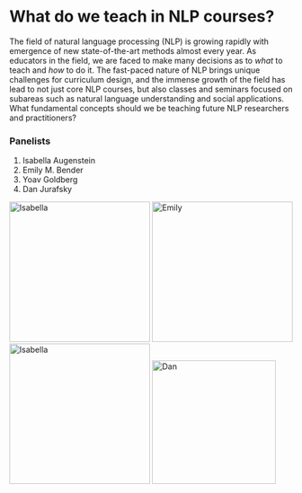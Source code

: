 # What do we teach in NLP courses?

The field of natural language processing (NLP) is growing rapidly with emergence of new state-of-the-art methods almost every year. As educators in the field, we are faced to make many decisions as to _what_ to teach and _how_ to do it. The fast-paced nature of NLP brings unique challenges for curriculum design, and the immense growth of the field has lead to not just core NLP courses, but also classes and seminars focused on subareas such as natural language understanding and social applications. What fundamental concepts should we be teaching future NLP researchers and practitioners?


### Panelists

1. Isabella Augenstein
2. Emily M. Bender
3. Yoav Goldberg
3. Dan Jurafsky

<img src="../img/isabelle.png" alt="Isabella" class="bg-primary" width="250px"> <img src="../img/emily.jpeg" alt="Emily" class="bg-primary" width="250px"/> 
<img src="../img/yoav.jpeg" alt="Isabella" class="bg-primary" width="250px"> <img src="../img/dan.jpg" alt="Dan" class="bg-primary" width="220px"/>